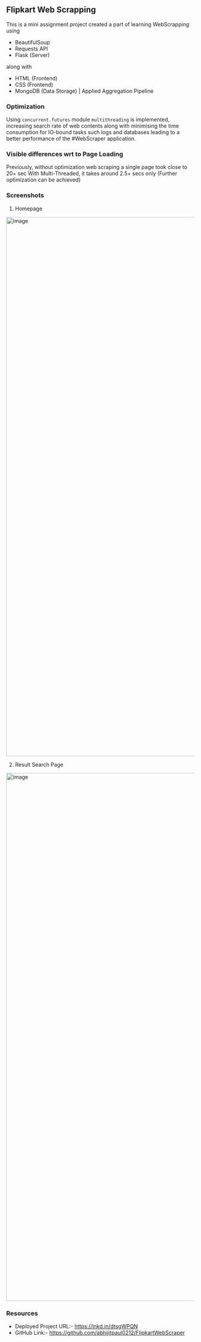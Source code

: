 ## Flipkart Web Scrapping

This is a mini assignment project created a part of learning WebScrapping using
*  BeautifulSoup
*  Requests API
*  Flask (Server)

along with 
* HTML (Frontend)
* CSS (Frontend)
* MongoDB (Data Storage) | Applied Aggregation Pipeline

### Optimization
Using `concurrent.futures` module `multithreading` is implemented, increasing search rate of web contents along with minimising the time consumption for IO-bound tasks such logs and databases leading to a better performance of the #WebScraper application.

### Visible differences wrt to Page Loading
Previously, without optimization web scraping a single page took close to 20+ sec
With Multi-Threaded, it takes around 2.5+ secs only (Further optimization can be achieved)

### Screenshots

1. Homepage
<img width="1440" alt="image" src="https://github.com/abhijitpaul0212/FlipkartWebScraper/assets/9966441/1a772b27-8173-40ac-9eb5-ddd41b559028">

2. Result Search Page
<img width="1410" alt="image" src="https://github.com/abhijitpaul0212/FlipkartWebScraper/assets/9966441/48beb82f-f0e4-4b41-bb31-699014450c1c">


### Resources

* Deployed Project URL:- https://lnkd.in/dtsgWPQN
* GitHub Link:- https://github.com/abhijitpaul0212/FlipkartWebScraper
